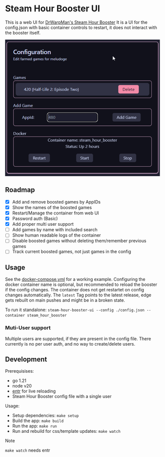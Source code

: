 # Steam Hour Booster UI

This is a web UI for [DrWarpMan's Steam Hour Booster](https://github.com/DrWarpMan/steam-hour-booster)
It is a UI for the config.json with basic container controls to restart, it does not interact with the booster itself.

![Screenshot of the app](https://raw.githubusercontent.com/Joniator/steam-hour-booster-ui/main/.github/screenshot.png)

## Roadmap

- [x] Add and remove boosted games by AppIDs
- [x] Show the names of the boosted games
- [x] Restart/Manage the container from web UI
- [x] Password auth (Basic)
- [x] Add proper multi user support
- [ ] Add games by name with included search
- [ ] Show human readable logs of the container
- [ ] Disable boosted games without deleting them/remember previous games
- [ ] Track current boosted games, not just games in the config

## Usage

See the [docker-compose.yml](https://github.com/Joniator/steam-hour-booster-ui/blob/main/docker-compose.yml) for a working example.
Configuring the docker container name is optional, but recommended to reload the booster if the config changes.
The container does not get restartet on config changes automatically.
The `latest` Tag points to the latest release, edge gets rebuilt on main pushes and might be in a broken state.

To run it standalone: `steam-hour-booster-ui --config ./config.json --container steam_hour_booster`

### Muti-User support

Multiple users are supported, if they are present in the config file. There currently is no per user auth, and no way to create/delete users.

## Development

Prerequisises:
- go 1.21
- node v20
- [entr](https://github.com/eradman/entr) for live reloading
- Steam Hour Booster config file with a single user

Usage:
- Setup dependencies: `make setup`
- Build the app: `make build`
- Run the app: `make run`
- Run and rebuild for css/template updates: `make watch`
> [!NOTE]
> `make watch` needs entr

